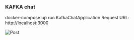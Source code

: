 ### **KAFKA chat**

docker-compose up
run KafkaChatApplication 
Request URL: http://localhost:3000

![Post](https://github.com/titanmet/kafkachat/chat.jpg)
